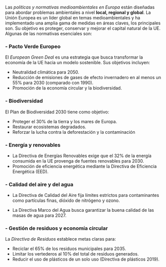 Las *políticas y normativas medioambientales en Europa* están diseñadas para abordar problemas ambientales a nivel **local, regional y global**. La Unión Europea es un líder global en temas medioambientales y ha implementado una amplia gama de medidas en áreas claves, los principales son. Su objetivo es proteger, conservar y mejorar el capital natural de la UE. Algunas de las normativas esenciales son: 

### - Pacto Verde Europeo

El *European Green Dea*l es una estrategia que busca transformar la economía de la UE hacia un modelo sostenible. Sus objetivos incluyen:

- Neutralidad climática para 2050.
- Reducción de emisiones de gases de efecto invernadero en al menos un 55% para 2030 (comparado con 1990).
- Promoción de la economía circular y la biodiversidad.

### - Biodiversidad

El Plan de Biodiversidad 2030 tiene como objetivo:

- Proteger el 30% de la tierra y los mares de Europa.
- Restaurar ecosistemas degradados.
- Reforzar la lucha contra la deforestación y la contaminación

### - Energía y renovables

- La Directiva de Energías Renovables exige que el 32% de la energía consumida en la UE provenga de fuentes renovables para 2030.
- Promoción de eficiencia energética mediante la Directiva de Eficiencia Energética (EED).

### - Calidad del aire y del agua

- La Directiva de Calidad del Aire fija límites estrictos para contaminantes como partículas finas, dióxido de nitrógeno y ozono.

- La Directiva Marco del Agua busca garantizar la buena calidad de las masas de agua para 2027.

### - Gestión de residuos y economía circular

La *Directiva de Residuos* establece metas claras para:

- Reciclar el 65% de los residuos municipales para 2035.
- Limitar los vertederos al 10% del total de residuos generados.
- Reducir el uso de plásticos de un solo uso (Directiva de plásticos 2019).










  







